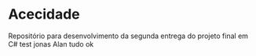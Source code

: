 # Acecidade
Repositório para desenvolvimento da segunda entrega do projeto final em C#
test jonas
Alan tudo ok